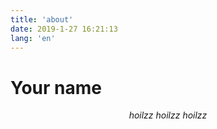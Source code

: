 ```yaml
---
title: 'about'
date: 2019-1-27 16:21:13
lang: 'en'
---
```


# Your name

<div align="center">

_hoilzz_
_hoilzz_
_hoilzz_

</div>
